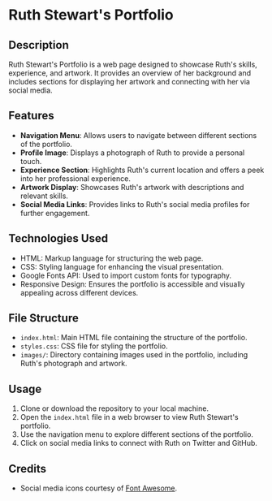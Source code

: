 # Ruth Stewart's Portfolio

## Description
Ruth Stewart's Portfolio is a web page designed to showcase Ruth's skills, experience, and artwork. It provides an overview of her background and includes sections for displaying her artwork and connecting with her via social media.

## Features
- **Navigation Menu**: Allows users to navigate between different sections of the portfolio.
- **Profile Image**: Displays a photograph of Ruth to provide a personal touch.
- **Experience Section**: Highlights Ruth's current location and offers a peek into her professional experience.
- **Artwork Display**: Showcases Ruth's artwork with descriptions and relevant skills.
- **Social Media Links**: Provides links to Ruth's social media profiles for further engagement.

## Technologies Used
- HTML: Markup language for structuring the web page.
- CSS: Styling language for enhancing the visual presentation.
- Google Fonts API: Used to import custom fonts for typography.
- Responsive Design: Ensures the portfolio is accessible and visually appealing across different devices.

## File Structure
- `index.html`: Main HTML file containing the structure of the portfolio.
- `styles.css`: CSS file for styling the portfolio.
- `images/`: Directory containing images used in the portfolio, including Ruth's photograph and artwork.

## Usage
1. Clone or download the repository to your local machine.
2. Open the `index.html` file in a web browser to view Ruth Stewart's portfolio.
3. Use the navigation menu to explore different sections of the portfolio.
4. Click on social media links to connect with Ruth on Twitter and GitHub.

## Credits
- Social media icons courtesy of [Font Awesome](https://fontawesome.com/).

